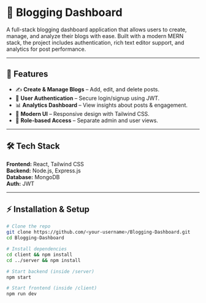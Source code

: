 # 📝 Blogging Dashboard

A full-stack blogging dashboard application that allows users to create, manage, and analyze their blogs with ease. Built with a modern MERN stack, the project includes authentication, rich text editor support, and analytics for post performance.

---

## 🚀 Features
- ✍️ **Create & Manage Blogs** – Add, edit, and delete posts.
- 🔐 **User Authentication** – Secure login/signup using JWT.
- 📊 **Analytics Dashboard** – View insights about posts & engagement.
- 🎨 **Modern UI** – Responsive design with Tailwind CSS.
- 📂 **Role-based Access** – Separate admin and user views.

---

## 🛠️ Tech Stack
**Frontend:** React, Tailwind CSS  
**Backend:** Node.js, Express.js  
**Database:** MongoDB  
**Auth:** JWT  

---

## ⚡ Installation & Setup
```bash
# Clone the repo
git clone https://github.com/<your-username>/Blogging-Dashboard.git
cd Blogging-Dashboard

# Install dependencies
cd client && npm install
cd ../server && npm install

# Start backend (inside /server)
npm start

# Start frontend (inside /client)
npm run dev
